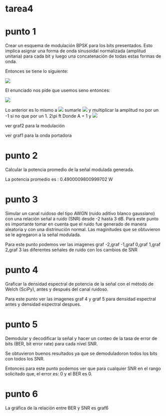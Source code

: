 # tarea4



# punto 1
Crear un esquema de modulación BPSK para los bits presentados. Esto implica asignar una forma de onda sinusoidal normalizada (amplitud unitaria) para cada bit y luego una concatenación de todas estas formas de onda.


Entonces se tiene lo siguiente:


<img src="https://render.githubusercontent.com/render/math?math=-Acos[2\pi ft] ">

El enunciado nos pide que usemos seno entonces:


<img src="https://render.githubusercontent.com/render/math?math=-Asen[2\pi ft] ">


Lo anterior es lo mismo a <img src="https://render.githubusercontent.com/render/math?math=2\pi ft "> sumarle <img src="https://render.githubusercontent.com/render/math?math=\phi"> y multiplicar la amplitud no por un -1 si no que por un 1.
2\pi ft
Donde A = 1 y <img src="https://render.githubusercontent.com/render/math?math=\phi = \pi">


ver graf2 para la modulación


ver graf1 para la onda portadora

# punto 2
Calcular la potencia promedio de la señal modulada generada.


La potencia promedio es : 0.4900009800999702 W

# punto 3

Simular un canal ruidoso del tipo AWGN (ruido aditivo blanco gaussiano) con una relación señal a ruido (SNR) desde -2 hasta 3 dB.
Para este punto es importante tomar en cuenta que el ruido fue generado de manera aleatoria y con una distrinución normal. Las maginitudes que se obtuvieron se le agregaron a la señal modulada.



Para este punto podemos ver las imagenes graf -2,graf -1,graf 0,graf 1,graf 2,graf 3 las diferentes señales de ruido con los cambios de SNR

# punto 4
Graficar la densidad espectral de potencia de la señal con el método de Welch (SciPy), antes y después del canal ruidoso.


Para este punto ver las imagenes graf 4 y graf 5 para densidad espectral antes y densidad espectral despues.

# punto 5
Demodular y decodificar la señal y hacer un conteo de la tasa de error de bits (BER, bit error rate) para cada nivel SNR.


Se obtuvieron buenos resultados ya que se demoduladoron todos los bits con todos los SNR.  


Entonces para este punto podemos ver que para cualquier SNR en el rango solicitado que, el error es: 0 y el BER es 0. 

# punto 6
La gráfica de la relación entre BER y SNR es graf6
